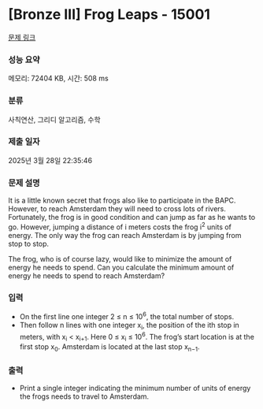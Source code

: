 # [Bronze III] Frog Leaps - 15001 

[문제 링크](https://www.acmicpc.net/problem/15001) 

### 성능 요약

메모리: 72404 KB, 시간: 508 ms

### 분류

사칙연산, 그리디 알고리즘, 수학

### 제출 일자

2025년 3월 28일 22:35:46

### 문제 설명

<p>It is a little known secret that frogs also like to participate in the BAPC. However, to reach Amsterdam they will need to cross lots of rivers. Fortunately, the frog is in good condition and can jump as far as he wants to go. However, jumping a distance of i meters costs the frog i<sup>2</sup> units of energy. The only way the frog can reach Amsterdam is by jumping from stop to stop.</p>

<p>The frog, who is of course lazy, would like to minimize the amount of energy he needs to spend. Can you calculate the minimum amount of energy he needs to spend to reach Amsterdam?</p>

### 입력 

 <ul>
	<li>On the first line one integer 2 ≤ n ≤ 10<sup>6</sup>, the total number of stops.</li>
	<li>Then follow n lines with one integer x<sub>i</sub>, the position of the ith stop in meters, with x<sub>i</sub> < x<sub>i+1</sub>. Here 0 ≤ x<sub>i</sub> ≤ 10<sup>6</sup>. The frog’s start location is at the first stop x<sub>0</sub>. Amsterdam is located at the last stop x<sub>n−1</sub>.</li>
</ul>

### 출력 

 <ul>
	<li>Print a single integer indicating the minimum number of units of energy the frogs needs to travel to Amsterdam.</li>
</ul>

